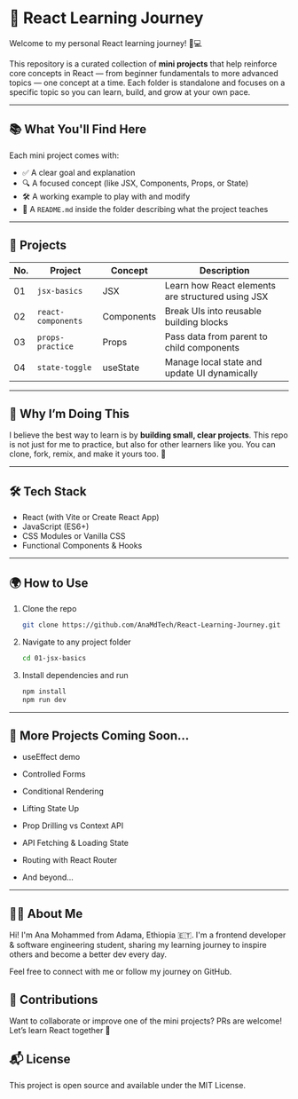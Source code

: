 # 🚀 React Learning Journey

Welcome to my personal React learning journey! 🧠💻

This repository is a curated collection of **mini projects** that help reinforce core concepts in React — from beginner fundamentals to more advanced topics — one concept at a time. Each folder is standalone and focuses on a specific topic so you can learn, build, and grow at your own pace.

---

## 📚 What You'll Find Here

Each mini project comes with:
- ✅ A clear goal and explanation
- 🔍 A focused concept (like JSX, Components, Props, or State)
- 🛠️ A working example to play with and modify
- 📘 A `README.md` inside the folder describing what the project teaches

---

## 🧩 Projects

| No. | Project | Concept | Description |
|----|---------|---------|-------------|
| 01 | `jsx-basics` | JSX | Learn how React elements are structured using JSX |
| 02 | `react-components` | Components | Break UIs into reusable building blocks |
| 03 | `props-practice` | Props | Pass data from parent to child components |
| 04 | `state-toggle` | useState | Manage local state and update UI dynamically |

---

## 🎯 Why I’m Doing This

I believe the best way to learn is by **building small, clear projects**. This repo is not just for me to practice, but also for other learners like you. You can clone, fork, remix, and make it yours too. 🌱

---

## 🛠️ Tech Stack

- React (with Vite or Create React App)
- JavaScript (ES6+)
- CSS Modules or Vanilla CSS
- Functional Components & Hooks

---

## 🌍 How to Use

1. Clone the repo  
    ```bash
    git clone https://github.com/AnaMdTech/React-Learning-Journey.git
    ```

2. Navigate to any project folder
    ```bash
    cd 01-jsx-basics
    ```

3. Install dependencies and run
    ```bash
    npm install
    npm run dev
    ```

---

## 🧠 More Projects Coming Soon...

- useEffect demo

- Controlled Forms

- Conditional Rendering

- Lifting State Up

- Prop Drilling vs Context API

- API Fetching & Loading State

- Routing with React Router

- And beyond...

---

## 🧕🏾 About Me
Hi! I'm Ana Mohammed from Adama, Ethiopia 🇪🇹. I'm a frontend developer & software engineering student, sharing my learning journey to inspire others and become a better dev every day.

Feel free to connect with me or follow my journey on GitHub.

## 🤝 Contributions
Want to collaborate or improve one of the mini projects? PRs are welcome! Let’s learn React together 🤝

## 📬 License
This project is open source and available under the MIT License.